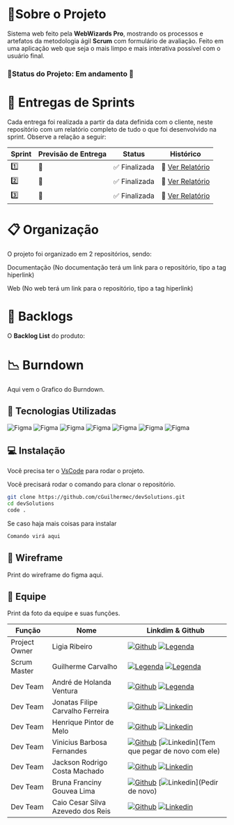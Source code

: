 # :pencil:Sobre o Projeto

Sistema web feito pela **WebWizards Pro**, mostrando os processos e artefatos da metodologia ágil **Scrum** com formulário de avaliação. Feito em uma aplicação web que seja o mais limpo e mais interativa possível com o usuário final.

### :pushpin:Status do Projeto: Em andamento :construction:


# :bookmark_tabs: Entregas de Sprints

Cada entrega foi realizada a partir da data definida com o cliente, neste repositório com um relatório completo de tudo o que foi desenvolvido na sprint. Observe a relação a seguir:

| Sprint | Previsão de Entrega | Status | Histórico |
| ------ | ------ | ------ | ------ |
| :one: | :calendar: |:white_check_mark: Finalizada | :round_pushpin:  [Ver Relatório]()
| :two: | :calendar: | :white_check_mark: Finalizada | :round_pushpin:  [Ver Relatório]()
| :three: | :calendar: | :white_check_mark: Finalizada |:round_pushpin:  [Ver Relatório]()

# :clipboard: Organização
O projeto foi organizado em 2 repositórios, sendo:

Documentação (No documentação terá um link para o repositório, tipo a tag <a> hiperlink)

Web (No web terá um link para o repositório, tipo a tag <a> hiperlink)


# :triangular_flag_on_post: Backlogs

O **Backlog List** do produto:

# :chart_with_downwards_trend: Burndown
Aqui vem o Grafico do Burndown.


## :wrench: Tecnologias Utilizadas
  
![Figma](https://img.shields.io/badge/Figma-F24E1E?style=for-the-badge&logo=figma&logoColor=white) ![Figma](https://img.shields.io/badge/Discord-5865F2?style=for-the-badge&logo=discord&logoColor=white) ![Figma](https://img.shields.io/badge/Visual_Studio-5C2D91?style=for-the-badge&logo=visual%20studio&logoColor=white) ![Figma](https://img.shields.io/badge/HTML5-E34F26?style=for-the-badge&logo=html5&logoColor=white)
![Figma](https://img.shields.io/badge/CSS3-1572B6?style=for-the-badge&logo=css3&logoColor=white) ![Figma](https://img.shields.io/badge/Trello-0052CC?style=for-the-badge&logo=trello&logoColor=white)  ![Figma](https://img.shields.io/badge/GitHub-100000?style=for-the-badge&logo=github&logoColor=white) 


 

## :computer: Instalação
Você precisa ter o [VsCode](https://code.visualstudio.com/download) para rodar o projeto.

Você precisará rodar o comando para clonar o repositório.

```sh
git clone https://github.com/cGuilhermec/devSolutions.git
cd devSolutions
code .
```

Se caso haja mais coisas para instalar

```sh
Comando virá aqui
```


## :page_facing_up: Wireframe

Print do wireframe do figma aqui.

## :busts_in_silhouette: Equipe

Print da foto da equipe e suas funções.

| Função | Nome | Linkdim & Github |
| ------ | ------ | ------ |
| Project Owner | Ligia Ribeiro | [![Github](https://img.shields.io/badge/GitHub-100000?style=for-the-badge&logo=github&logoColor=white)](https://github.com/ligribeiro) [![Legenda](https://img.shields.io/badge/LinkedIn-0077B5?style=for-the-badge&logo=linkedin&logoColor=white)](https://www.linkedin.com/in/liribeiro/)
|Scrum Master | Guilherme Carvalho | [![Legenda](https://img.shields.io/badge/GitHub-100000?style=for-the-badge&logo=github&logoColor=white)](https://github.com/cGuilhermec) [![Legenda](https://img.shields.io/badge/LinkedIn-0077B5?style=for-the-badge&logo=linkedin&logoColor=white)](https://www.linkedin.com/in/guilherme-carvalho-1b8b08156/)
|Dev Team | André de Holanda Ventura | [![Github](https://img.shields.io/badge/GitHub-100000?style=for-the-badge&logo=github&logoColor=white)](https://github.com/AndreHVentura) [![Legenda](https://img.shields.io/badge/LinkedIn-0077B5?style=for-the-badge&logo=linkedin&logoColor=white)](https://www.linkedin.com/in/andrehventura/)
|Dev Team | Jonatas Filipe Carvalho Ferreira | [![Github](https://img.shields.io/badge/GitHub-100000?style=for-the-badge&logo=github&logoColor=white)](https://github.com/filipejonatas) [![Linkedin](https://img.shields.io/badge/LinkedIn-0077B5?style=for-the-badge&logo=linkedin&logoColor=white)](https://www.linkedin.com/in/jonatas-filipe-aa4534165/)
|Dev Team | Henrique Pintor de Melo | [![Github](https://img.shields.io/badge/GitHub-100000?style=for-the-badge&logo=github&logoColor=white)](https://github.com/HenriquePmelo) [![Linkedin](https://img.shields.io/badge/LinkedIn-0077B5?style=for-the-badge&logo=linkedin&logoColor=white)](https://www.linkedin.com/in/henrique-pintor-92448a28b/)
|Dev Team | Vinicius Barbosa Fernandes | [![Github](https://img.shields.io/badge/GitHub-100000?style=for-the-badge&logo=github&logoColor=white)](https://github.com/Viniciusfernandes2) [![Linkedin](https://img.shields.io/badge/LinkedIn-0077B5?style=for-the-badge&logo=linkedin&logoColor=white)](Tem que pegar de novo com ele)
|Dev Team | Jackson Rodrigo Costa Machado | [![Github](https://img.shields.io/badge/GitHub-100000?style=for-the-badge&logo=github&logoColor=white)](https://github.com/jacksonrcmachado) [![Linkedin](https://img.shields.io/badge/LinkedIn-0077B5?style=for-the-badge&logo=linkedin&logoColor=white)](https://www.linkedin.com/in/jackson-rodrigo-costa-machado-b636a84a/)
|Dev Team | Bruna Franciny Gouvea Lima | [![Github](https://img.shields.io/badge/GitHub-100000?style=for-the-badge&logo=github&logoColor=white)](https://github.com/Brubs97) [![Linkedin](https://img.shields.io/badge/LinkedIn-0077B5?style=for-the-badge&logo=linkedin&logoColor=white)](Pedir de novo)
|Dev Team | Caio Cesar Silva Azevedo dos Reis | [![Github](https://img.shields.io/badge/GitHub-100000?style=for-the-badge&logo=github&logoColor=white)](https://github.com/CaiooAzevedoo) [![Linkedin](https://img.shields.io/badge/LinkedIn-0077B5?style=for-the-badge&logo=linkedin&logoColor=white)](https://www.linkedin.com/in/caio-azevedo-dev/)
